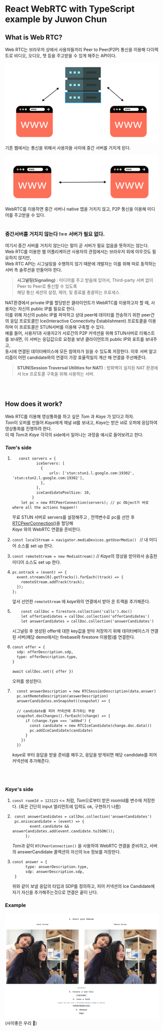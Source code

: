 # React WebRTC with TypeScript example by Juwon Chun

## What is Web RTC?

Web RTC는 브라우저 상에서 사용자들끼리 Peer to Peer(P2P) 통신을 이용해 다이렉트로 비디오, 오디오, 챗 등을 주고받을 수 있게 해주는 API이다.

![pic1](./src/assets/webrtc1.png)  
기존 웹에서는 통신을 위해서 사용자들 사이에 중간 서버를 거치게 된다.

![pic2](./src/assets/webrtc2.png)  
WebRTC를 이용하면 중간 서버나 native 앱을 거치지 않고, P2P 통신을 이용해 미디어를 주고받을 수 있다.
<br /><br/>

### 중간서버를 거치지 않는다 !== 서버가 필요 없다.

여기서 중간 서버를 거치지 않는다는 말이 곧 서버가 필요 없음을 뜻하지는 않는다.  
Web RTC를 이용한 웹 어플리케이션 사용자의 관점에서는 브라우저 외에 아무것도 필요하지 않지만,  
Web RTC API는 시그널링을 수행하지 않기 때문에 개발자는 이를 위해 따로 동작하는 서버 측 솔루션을 만들어야 한다.

> **시그널링(Signaling)** : 미디어를 주고 받음에 있어서, Third-party 서버 없이 Peer to Peer로 통신할 수 있도록  
> 해당 통신 세션의 설정, 제어, 및 종료를 총괄하는 프로세스.

NAT환경에서 private IP를 할당받은 클라이언트가 WebRTC를 이용하고자 할 때, 사용자는 자신의 public IP를 필요로 한다.  
이를 위해 자신의 public IP를 파악하고 상대 peer에 데이터를 전송하기 위한 peer간의 응답 프로토콜인 Ice(Interactive Connectivity Establishment) 프로토콜을 이용하며 이 프로토콜은 STUN서버를 이용해 구축할 수 있다.  
예를 들어, 사용자1과 사용자2가 서로간의 P2P 커넥션을 위해 STUN서버로 리퀘스트를 보내면, 이 서버는 응답값으로 요청을 보낸 클라이언트의 public IP와 포트를 보내주고,  
동시에 연결된 데이터베이스에 모든 참여자가 읽을 수 있도록 저장한다.
이후 서버 알고리즘이 어떤 candidate와의 연결이 가장 효율적일지 계산 해 연결을 주선해준다.

> **STUN(Session Traversal Utilities for NAT)** : 방화벽이 설치된 NAT 환경에서 Ice 프로토콜 구축을 위해 사용하는 서버.

<br/><br/>

## How does it work?

Web RTC를 이용해 영상통화를 하고 싶은 _Tom_ 과 _Kaye_ 가 있다고 하자.  
*Tom*이 오퍼를 만들어 *Kaye*에게 채널 id를 보내고, *Kaye*는 받은 id로 오퍼에 응답하여 영상통화를 진행하려 한다.  
이 때 *Tom*과 _Kaye_ 각각의 side에서 일어나는 과정을 예시로 들어보려고 한다.
<br />

### _Tom_'s side

1.  ```
       const servers = {
               iceServers: [
                 {
                     urls: ['stun:stun1.l.google.com:19302', 'stun:stun2.l.google.com:19302'],
                 },
               ],
               iceCandidatePoolSize: 10,
             }
        let pc = new RTCPeerConnection(servers); // pc Object가 바로 where all the actions happen!!

    ```

    무료 STUN 서버로 servers를 설정해주고 , 전역변수로 pc를 선언 후 [RTCPeerConnection()](https://developer.mozilla.org/ko/docs/Web/API/RTCPeerConnection)을 할당해  
     _Kaye_ 와의 WebRTC 연결을 준비한다.

2.  `const localStream = navigator.mediaDevices.getUserMedia() ` // 내 미디어 소스를 set up 한다.
3.  `const remoteStream = new MediaStream()` // *Kaye*의 영상을 받아와서 송출한 미디어 소스도 set up 한다.
4.  ```
    pc.ontrack = (event) => {
      event.streams[0].getTracks().forEach((track) => {
        remoteStream.addTrack(track);
      });
    };
    ```
    앞서 선언한 `remoteStream` 에 *kaye*와의 연결에서 받아 온 트랙을 추가해준다.
5.  ```
        const callDoc = firestore.collection('calls').doc()
        let offerCandidates = callDoc.collection('offerCandidates')
        let answerCandidates = callDoc.collection('answerCandidates')

    ```

    시그널링 후 생성된 offer에 대한 key값을 받아 저장하기 위해 데이터베이스가 연결된 서버(해당 demo에서는 firebase와 firestore 이용함)를 연결한다.

6.  ```
    const offer = {
      sdp: offerDescription.sdp,
      type: offerDescription.type,
    }

    await callDoc.set({ offer })
    ```

    오퍼를 생성한다.

7.  ```
      const answerDescription = new RTCSessionDescription(data.answer)
      pc.setRemoteDescription(answerDescription)
      answerCandidates.onSnapshot((snapshot) => {

      // candidate를 피어 커넥션에 추가하는 부분
      snapshot.docChanges().forEach((change) => {
          if (change.type === 'added') {
            const candidate = new RTCIceCandidate(change.doc.data())
            pc.addIceCandidate(candidate)
          }
        })
      })
    ```

    *kaye*로 부터 응답을 받을 준비를 해두고, 응답을 받게되면 해당 candidate를 피어 커넥션에 추가해준다.  
     <br /><br /><br />

### _Kaye_'s side

1. `const roomId = 123123` <= 처럼, *Tom*으로부터 받은 roomId를 변수에 저장한다. (혹은 간단히 input 엘리먼트에 입력도 ok, 구현하기 나름)

2. ```
    const answerCandidates = callDoc.collection('answerCandidates')
    pc.onicecandidate = (event) => {
           event.candidate && answerCandidates.add(event.candidate.toJSON());
         };
   ```
   *Tom*과 같이 `RTCPeerConnection()` 을 사용하여 WebRTC 연결을 준비하고, 서버의 answerCandidate 콜렉션의 자신의 Ice 정보를 저장한다.
3. ```
   const answer = {
         type: answerDescription.type,
         sdp: answerDescription.sdp,
    }
   ```
   위와 같이 보낼 응답의 타입과 SDP를 정의하고, 피어 커넥션의 Ice Candidate에 자기 자신을 추가해주는것으로 연결은 끝이 난다.

### Example

![pic3](./src/assets/webrtc3.png)  
(사이좋은 우리 🥰)
